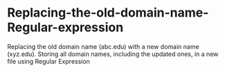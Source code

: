 # Replacing-the-old-domain-name-Regular-expression
Replacing the old domain name (abc.edu) with a new domain name (xyz.edu). Storing all domain names, including the updated ones, in a new file using Regular Expression
